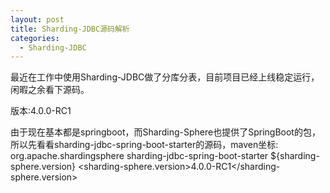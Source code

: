 ```yaml
---
layout: post
title: Sharding-JDBC源码解析
categories: 
  - Sharding-JDBC
---
```


最近在工作中使用Sharding-JDBC做了分库分表，目前项目已经上线稳定运行，闲暇之余看下源码。

版本:4.0.0-RC1

由于现在基本都是springboot，而Sharding-Sphere也提供了SpringBoot的包，所以先看看sharding-jdbc-spring-boot-starter的源码，maven坐标:
<dependency>
   <groupId>org.apache.shardingsphere</groupId>
   <artifactId>sharding-jdbc-spring-boot-starter</artifactId>
   <version>${sharding-sphere.version}</version> 
 </dependency>
 <sharding-sphere.version>4.0.0-RC1</sharding-sphere.version>


